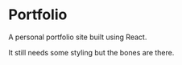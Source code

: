 # Portfolio

A personal portfolio site built using React. 

It still needs some styling but the bones are there.